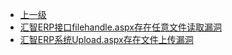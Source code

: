 * [上一级](docs/wy876_poc/)
* [汇智ERP接口filehandle.aspx存在任意文件读取漏洞](docs/wy876_poc/%E6%B1%87%E6%99%BAERP/%E6%B1%87%E6%99%BAERP%E6%8E%A5%E5%8F%A3filehandle.aspx%E5%AD%98%E5%9C%A8%E4%BB%BB%E6%84%8F%E6%96%87%E4%BB%B6%E8%AF%BB%E5%8F%96%E6%BC%8F%E6%B4%9E.md)
* [汇智ERP系统Upload.aspx存在文件上传漏洞](docs/wy876_poc/%E6%B1%87%E6%99%BAERP/%E6%B1%87%E6%99%BAERP%E7%B3%BB%E7%BB%9FUpload.aspx%E5%AD%98%E5%9C%A8%E6%96%87%E4%BB%B6%E4%B8%8A%E4%BC%A0%E6%BC%8F%E6%B4%9E.md)
